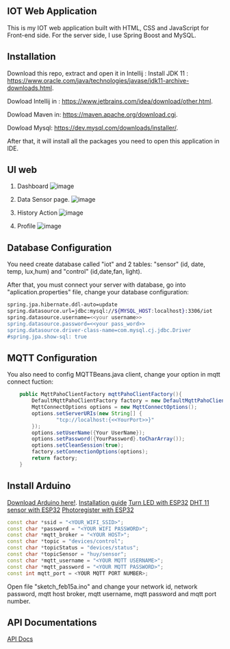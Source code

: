 ## IOT Web Application

This is my IOT web application built with HTML, CSS and JavaScript for Front-end side. For the server side, I use Spring Boost and MySQL.

## Installation

Download this repo, extract and open it in Intellij :
Install JDK 11 : https://www.oracle.com/java/technologies/javase/jdk11-archive-downloads.html.

Dowload Intellij in  : https://www.jetbrains.com/idea/download/other.html.

Dowload Maven in: https://maven.apache.org/download.cgi.

Dowload Mysql: https://dev.mysql.com/downloads/installer/.

After that, it will install all the packages you need to open this application in IDE.

## UI web
  1. Dashboard
![image](https://github.com/buithog/IOT_App/assets/100995556/3de87741-c123-4a01-9102-119b3ea69fb4)

  2. Data Sensor page.
![image](https://github.com/buithog/IOT_App/assets/100995556/453dd94a-6db8-46c2-94f5-44d044be307d)

  3. History Action
![image](https://github.com/buithog/IOT_App/assets/100995556/291db0e3-dc6a-4e71-bb1f-1c60d3806139)

  4. Profile
![image](https://github.com/buithog/IOT_App/assets/100995556/7e76e015-5e25-49bc-b8e0-c381ad28650c)

## Database Configuration

You need create database called "iot" and 2 tables: "sensor" (id, date, temp, lux,hum) and "control" (id,date,fan, light).

After that, you must connect your server with database, go into "aplication.properties" file, change your database configuration:

```bash
spring.jpa.hibernate.ddl-auto=update
spring.datasource.url=jdbc:mysql://${MYSQL_HOST:localhost}:3306/iot
spring.datasource.username=<<your username>>
spring.datasource.password=<<your pass_word>>
spring.datasource.driver-class-name=com.mysql.cj.jdbc.Driver
#spring.jpa.show-sql: true
```


## MQTT Configuration

You also need to config MQTTBeans.java client, change your option in mqtt connect fuction:


``` java
    public MqttPahoClientFactory mqttPahoClientFactory(){
        DefaultMqttPahoClientFactory factory = new DefaultMqttPahoClientFactory();
        MqttConnectOptions options = new MqttConnectOptions();
        options.setServerURIs(new String[] {
                "tcp://localhost:{<<YourPort>>}"
        });
        options.setUserName({Your UserName});
        options.setPassword({YourPassword}.toCharArray());
        options.setCleanSession(true);
        factory.setConnectionOptions(options);
        return factory;
    }
```




## Install Arduino

[Download Arduino here!](https://www.arduino.cc/en/software/).
[Installation guide](https://www.thegioididong.com/game-app/cach-tai-va-cai-dat-arduino-ide-nhanh-de-dang-1321845)
[Turn LED with ESP32](https://www.instructables.com/Blinking-an-LED-With-ESP32/)
[DHT 11 sensor with ESP32](https://randomnerdtutorials.com/esp32-dht11-dht22-temperature-humidity-sensor-arduino-ide/)
[Photoregister with ESP32](https://www.youtube.com/watch?v=0t-e2Dmz5TI)

```cpp
const char *ssid = "<YOUR_WIFI_SSID>";
const char *password = "<YOUR WIFI PASSWORD>";
const char *mqtt_broker = "<YOUR HOST>";
const char *topic = "devices/control";
const char *topicStatus = "devices/status";
const char *topicSensor = "huy/sensor";
const char *mqtt_username = "<YOUR MQTT USERNAME>";
const char *mqtt_password = "<YOUR MQTT PASSWORD>";
const int mqtt_port = <YOUR MQTT PORT NUMBER>;
```

Open file "sketch_feb15a.ino" and change your network id, network password, mqtt host broker, mqtt username, mqtt password and mqtt port number.

## API Documentations

[API Docs](https://documenter.getpostman.com/view/27000972/2sA35HWfbb)
